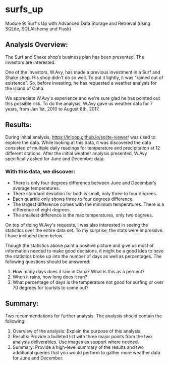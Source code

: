 # surfs_up
Module 9: Surf's Up with Advanced Data Storage and Retrieval (using SQLite, SQLAlchemy and Flask)

## Analysis Overview:
The Surf and Shake shop’s business plan has been presented. The investors are interested.

One of the investors, W.Avy, has made a previous investment in a Surf and Shake shop. His shop didn't do so well. To put it lightly, it was "rained out of existence". So, before investing, he has requested a weather analysis for the island of Oaha.

We appreciate W.Avy's experience and we're sure glad he has pointed out this possible risk. To do the analysis, W.Avy gave us weather data for 7 years, from Jan 1st, 2010 to August 8th, 2017.


## Results: 
During initial analysis, https://inloop.github.io/sqlite-viewer/ was used to explore the data. While looking at this data, it was discovered the data consisted of multiple daily readings for temperature and precipitation at 12 different stations. After the initial weather analysis presented, W.Avy specifically asked for June and December data.

<!june> <!december>
### With this data, we discover: 
-	There is only four degrees difference between June and December’s average temperatures.
-	There standard deviation for both is small, only three to four degrees.
-	Each quartile only shows three to four degrees difference. 
-	The largest difference comes with the minimum temperatures. There is a difference of eight degrees. 
-	The smallest difference is the max temperatures, only two degrees.

On top of doing W.Avy's requests, I was also interested in seeing the statistics over the entire data set. To my surprise, the stats were impressive. I have included them below. 


Though the statistics above paint a positive picture and give us most of information needed to make good decisions, it might be a good idea to have the statistics broke up into the number of days as well as percentages. The following questions should be answered: 

1) How many days does it rain in Oaha? What is this as a percent?
2) When it rains, how long does it ran?
3) What percentage of days is the temperature not good for surfing or over 70 degrees for tourists to come out?
  



## Summary:

Two recommendations for further analysis.
The analysis should contain the following:
1.	Overview of the analysis: Explain the purpose of this analysis.
2.	Results: Provide a bulleted list with three major points from the two analysis deliverables. Use images as support where needed.
3.	Summary: Provide a high-level summary of the results and two additional queries that you would perform to gather more weather data for June and December.
